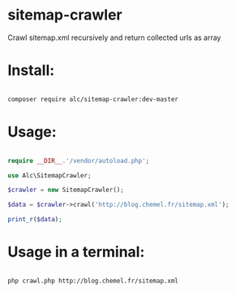 # sitemap-crawler
Crawl sitemap.xml recursively and return collected urls as array

Install:
======

```bash

composer require alc/sitemap-crawler:dev-master

```

Usage:
======

```php

require __DIR__.'/vendor/autoload.php';

use Alc\SitemapCrawler;

$crawler = new SitemapCrawler();

$data = $crawler->crawl('http://blog.chemel.fr/sitemap.xml');

print_r($data);

```

Usage in a terminal:
======

```bash

php crawl.php http://blog.chemel.fr/sitemap.xml

```

